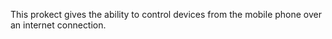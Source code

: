 This prokect gives the ability to control devices from the mobile phone over an internet connection.